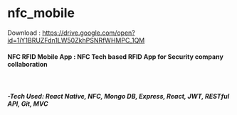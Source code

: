 # nfc_mobile
Download : https://drive.google.com/open?id=1iY1BRUZFdn1LW50ZkhPSNRfWHMPC_1QM
<br/>
<h4>NFC RFID Mobile App : NFC Tech based RFID App for Security company collaboration</h4><br/>
<h5>-Tech Used: React Native, NFC, Mongo DB, Express, React, JWT, RESTful API, Git, MVC</h5>
